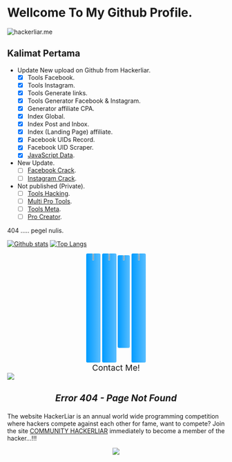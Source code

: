 # Wellcome To My Github Profile.

<p align=left> <img src=https://komarev.com/ghpvc/?username=hackerliar alt=hackerliar.me /> </p>

## Kalimat Pertama

- Update New upload on Github from Hackerliar.
    - [x] Tools Facebook.
    - [x] Tools Instagram.
    - [x] Tools Generate links.	
    - [x] Tools Generator Facebook & Instagram.
    - [x] Generator affiliate CPA.
    - [x] Index Global.	
    - [x] Index Post and Inbox.
    - [x] Index (Landing Page) affiliate.
    - [x] Facebook UIDs Record.
    - [x] Facebook UID Scraper.
    - [x] [JavaScript Data](https://gist.github.com/hackerliar).

- New Update.
    - [ ] [Facebook Crack](https://github.com/hackerliar/FBCrack).
    - [ ] [Instagram Crack](https://github.com/hackerliar/IGCrack).

- Not published (Private).
    - [ ] [Tools Hacking](https://github.com/hackerliar/ToolsHacking).
    - [ ] [Multi Pro Tools](https://github.com/hackerliar/ProTools).
    - [ ] [Tools Meta](https://github.com/hackerliar/ToolsMeta).
    - [ ] [Pro Creator](https://github.com/hackerliar/ProCreator).
	
404 ..... pegel nulis.

[![Github stats](https://github-readme-stats.vercel.app/api?username=hackerliar&show_icons=true&theme=white&include_all_commits=true)](https://github.com/hackerliar/hackerliar)
[![Top Langs](https://github-readme-stats.vercel.app/api/top-langs/?username=hackerliar&layout=compact&theme=white)](https://github.com/hackerliar/hackerliar)

<div align="center" style="margin-top: 2%;">
  <a href="https://www.youtube.com/@HackerLiar?sub_confirmation=1"><img width="6.5%" height="6.5%" style="background: linear-gradient(to right, #009BFF, #5ABEFF); border-radius: 3px;" src="https://upload.wikimedia.org/wikipedia/commons/3/36/YouTube_font_awesome.svg"></a>
  <a href="https://www.facebook.com/HackersLiar"><img width="6.5%" height="6.5%" style="background: linear-gradient(to right, #009BFF, #5ABEFF); border-radius: 3px;" src="https://upload.wikimedia.org/wikipedia/commons/1/1e/Facebook_font_awesome.svg"></a>
  <a href="https://m.me/HackersLiar"><img width="5.5%" height="5.5%" style="background: linear-gradient(to right, #009BFF, #5ABEFF); border-radius: 3px;" src="https://upload.wikimedia.org/wikipedia/commons/2/23/Font_Awesome_5_brands_facebook-messenger.svg"></a>
  <a href="https://t.me/Hackerliar"><img width="6.5%" height="6.5%" style="background: linear-gradient(to right, #009BFF, #5ABEFF); border-radius: 3px;" src="https://upload.wikimedia.org/wikipedia/commons/3/33/Telegram_font_awesome.svg"></a>  
</div>

<p align="center" style="font-size: 2vw; margin-top: 0%; margin-bottom: 0%;">
  Contact Me!
</p>

<img src="https://user-images.githubusercontent.com/73097560/115834477-dbab4500-a447-11eb-908a-139a6edaec5c.gif">

## <p align="center">_Error 404 - Page Not Found_

The website HackerLiar is an annual world wide programming competition where hackers compete against each other for fame, want to compete? Join the site [COMMUNITY HACKERLIAR](https://hackerliar.github.io/hackerliar/) immediately to become a member of the hacker...!!!
<p align="center">
   <img src="https://raw.githubusercontent.com/catppuccin/catppuccin/main/assets/footers/gray0_ctp_on_line.svg?sanitize=true"/>
</p>
